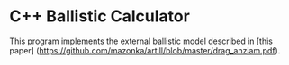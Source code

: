 # C++ Ballistic Calculator

This program implements the external ballistic 
model described 
in [this paper] (https://github.com/mazonka/artill/blob/master/drag_anziam.pdf).
